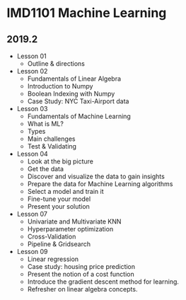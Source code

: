 # IMD1101 Machine Learning
## 2019.2

- Lesson 01
	- Outline & directions
- Lesson 02
	- Fundamentals of Linear Algebra
	- Introduction to Numpy
	- Boolean Indexing with Numpy
	- Case Study: NYC Taxi-Airport data
- Lesson 03
	- Fundamentals of Machine Learning
	- What is ML?
	- Types
	- Main challenges
	- Test & Validating
- Lesson 04
	- Look at the big picture
	- Get the data
	- Discover and visualize the data to gain insights
	- Prepare the data for Machine Learning algorithms
	- Select a model and train it
	- Fine-tune your model
	- Present your solution
- Lesson 07
	- Univariate and Multivariate KNN
	- Hyperparameter optimization
	- Cross-Validation
	- Pipeline & Gridsearch
- Lesson 09
	- Linear regression 
	- Case study: housing price prediction
	- Present the notion of a cost function
	- Introduce the gradient descent method for learning.
	- Refresher on linear algebra concepts. 



